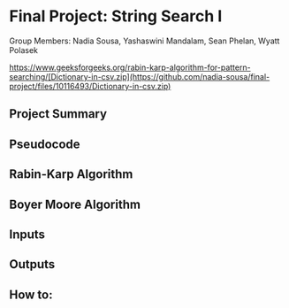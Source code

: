 <h1> Final Project: String Search I </h1>

Group Members: Nadia Sousa, Yashaswini Mandalam, Sean Phelan, Wyatt Polasek

https://www.geeksforgeeks.org/rabin-karp-algorithm-for-pattern-searching/[Dictionary-in-csv.zip](https://github.com/nadia-sousa/final-project/files/10116493/Dictionary-in-csv.zip)


<h2> Project Summary </h2>


<h2> Pseudocode </h2>


<h2> Rabin-Karp Algorithm </h2>


<h2> Boyer Moore Algorithm </h2>


<h2> Inputs </h2>


<h2> Outputs </h2>


<h2> How to: </h2>

